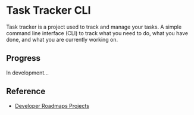 # Task Tracker CLI

Task tracker is a project used to track and manage your tasks. A simple command line interface (CLI) to track what you need to do, what you have done, and what you are currently working on.


## Progress

In development...


## Reference

 - [Developer Roadmaps Projects](https://roadmap.sh/projects/task-tracker)
